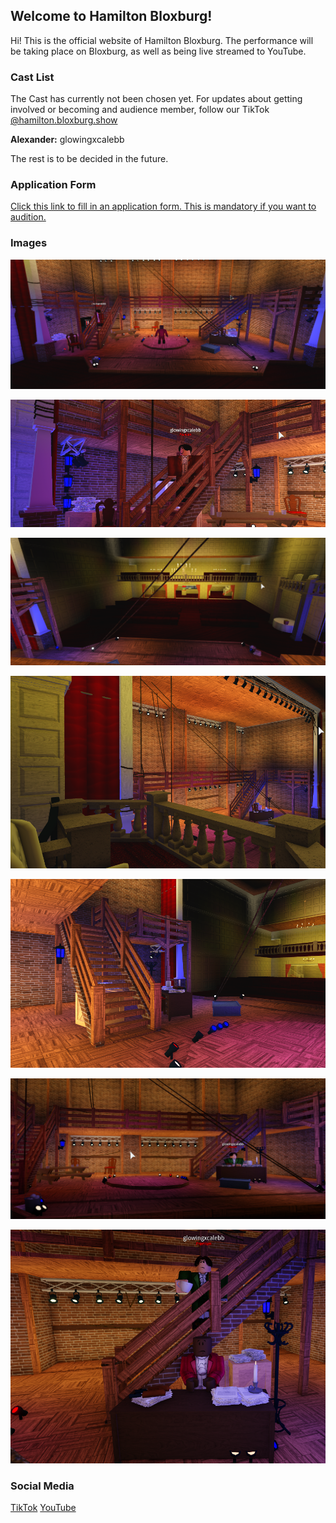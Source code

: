 ## Welcome to Hamilton Bloxburg!

Hi! This is the official website of Hamilton Bloxburg. The performance will be taking place on Bloxburg, as well as being live streamed to YouTube.

### Cast List

The Cast has currently not been chosen yet. For updates about getting involved or becoming and audience member, follow our TikTok [@hamilton.bloxburg.show](https://www.tiktok.com/@hamilton.bloxburg.show?)

**Alexander:** glowingxcalebb

The rest is to be decided in the future.

### Application Form

[Click this link to fill in an application form. This is mandatory if you want to audition.](https://forms.gle/8xFxYXRwPMDK3LNe8)

### Images

![Image 1](/Images/1.png)

![Image 2](/Images/2.png)

![Image 3](/Images/3.png)

![Image 4](/Images/4.png)

![Image 5](/Images/5.png)

![Image 6](/Images/6.png)

![Image 7](/Images/7.png)

### Social Media

[TikTok](https://www.tiktok.com/@hamilton.bloxburg.show?)
[YouTube](https://www.youtube.com/channel/UC3eUPRxoitR-0gyo7QQjyPw)
